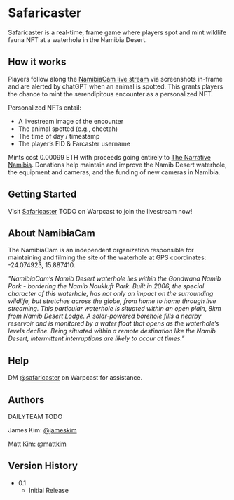 # Safaricaster

Safaricaster is a real-time, frame game where players spot and mint wildlife fauna NFT at a waterhole in the Namibia Desert.

## How it works

Players follow along the [NamibiaCam live stream](https://www.youtube.com/@NamibiaCam/streams) via screenshots in-frame and are alerted by chatGPT when an animal is spotted. This grants players the chance to mint the serendipitous encounter as a personalized NFT.   


Personalized NFTs entail:
* A livestream image of the encounter
* The animal spotted (e.g., cheetah)
* The time of day / timestamp
* The player’s FID & Farcaster username  


Mints cost 0.00099 ETH with proceeds going entirely to [The Narrative Namibia](https://narrativenamibia.com/products/donate-to-the-waterhole?utm_campaign=NamibiaCam&utm_content=279546882&utm_medium=social&utm_source=facebook&hss_channel=fbp-105769169133131). Donations help maintain and improve the Namib Desert waterhole, the equipment and cameras, and the funding of new cameras in Namibia.


## Getting Started

Visit [Safaricaster](http://warpcast.com/mattkim) TODO on Warpcast to join the livestream now!

## About NamibiaCam

The NamibiaCam is an independent organization responsible for maintaining and filming the site of the waterhole at GPS coordinates: -24.074923, 15.887410.

_"NamibiaCam’s Namib Desert waterhole lies within the Gondwana Namib Park - bordering the Namib Naukluft Park. Built in 2006, the special character of this waterhole, has not only an impact on the surrounding wildlife, but stretches across the globe, from home to home through live streaming. This particular waterhole is situated within an open plain, 8km from Namib Desert Lodge. A solar-powered borehole fills a nearby reservoir and is monitored by a water float that opens as the waterhole’s levels decline. Being situated within a remote destination like the Namib Desert, intermittent interruptions are likely to occur at times."_


## Help

DM [@safaricaster](https://warpcast.com/mattkim) on Warpcast for assistance.

## Authors

DAILYTEAM TODO

James Kim: [@jameskim](https://warpcast.com/jameskim)

Matt Kim: [@mattkim](https://warpcast.com/mattkim)

## Version History

* 0.1
    * Initial Release


